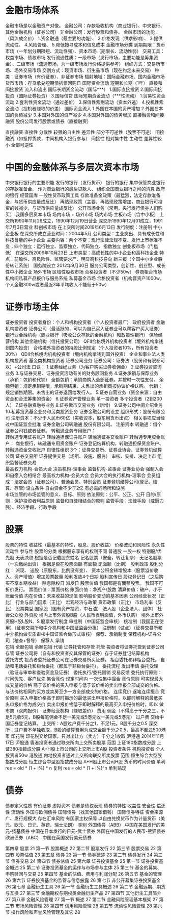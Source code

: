 #	金融市场体系
金融市场是以金融资产对像。
金融公司：存款吸收机构（商业银行）、中央银行、其他金融机构（证券公司）
非金融公司：发行股票和债券。
金融市场的功能：（风流成金价）
	1.资金融通（最主要的功能）、
	2.价格发现（供求影响）、
	3.提供流动性、
	4.风险管理、
	5.降低搜寻成本和信息成本
金融市场分类
	到期期限：货币市场（一年划分期限短、流动性强）、资本市场（期限长、流动性弱）
	交易工具：权益市场、债权市场
	发行流通性质：一级市场（发行市场，主要功能是筹集资金）、二级市场（流通市场，为一级市场发行价格提供参考）
	组织方式：交易所市场、场外交易市场
	交割方式：现货市场、衍生品市场（现在约定未来交易）
	种类：证券市场（有价证券）、非证券市场
	辐射地域：国际金融市场、国内金融市场
货币市场：存货承兑短期债拆票回购日
国际资金流动
	短期和长期（1年）
	直接和间接投资
	流入和流出
国际长期资金流动（国际***）
	1.国际直接投资
	2.国际间接投资（国际证券投资）
	3.国际信贷
国际短期资金流动（***性流动）
	1.贸易性资金流动
	2.套利性资金流动（通过差价）
	3.保值性紫荆流动（资本外逃）
	4.投机性紫金流动（投机者赚取的价差）
国际资金流入
	1.外国在本国的资产增加
	2.外国在本国的负债减少
	3.本国对外国的资产减少
	4.本国对外国的债务增加
直接融资和间接融资
	股份公司发行股票或债券（直接融资）

直接融资
	直接性
	分散性
	较强的自主性
	差异性
	部分不可逆性（股票不可逆）
间接融资（如抵押贷款，中间机构入银行参与）
	间接性
	相对集中性
	主动性
	差异性较小
	全部可逆性
#	中国的金融体系与多层次资本市场
中央银行银行的主要职能
	发行的银行（发行货币）
	银行的银行
		集中保管商业银行的存款准备金、
		作为商业银行的最后贷款人、
		组织全国商业银行之间的清算
	政府的银行
		经营国库
一般性货币政策工具
	存款准备金政策（最猛烈，法定存款准备金，与货币供应量成反比）
	再贴现政策（主要，再贴现政策增加，商业银行可投资的钱减少，与货币供应量成反比）
	公开市场业务（常用，央行发行债券人们购买）
我国多层资本市场
	场内市场 + 场外市场
场内市场
	主板市场（含中小板）
		上交所1990年11月26成立，1990年12月19日营业
		深交所1990年12月01成立，1991年7月3日营业
	科创板市场
		在上交所时间2019年6月13日
		发行制度：注册制
	中小企业板
		在深交所成立营业时间：2004年5月
		公司类型：主业突出、具有成长性和科技含量的中小企业
		主要内容：两个不变：现行法律法规不变、发行上市标准不变；四个独立：运行独立、监察独立、代码独立、指数独立
	创业板市场（门槛低）
		在深交所2009年10月23日
		上市类型：高成长性的中小企业和高科技企业
		特点：前瞻性、高风险性、监管要求严、明显高科技导向
	新三板（全国中小企业股份转让系统）
		国务院设立
		2012年9月30日
		服务公司类型，创新性、创业型、成长性中小微企业
场外市场
	区域性股权市场
		合格投资者（不少50w）
	券商柜台市场
	机构间私募产品报价与服务系统
	私募基金市场
		合格投资者（机构晋资产1000w，个人金融300w或者最近3年平均收入不能低于50w）

#	证券市场主体
证券投资者
	投资者身份：个人和机构投资者（个人投资者最广）
	政府投资者
	金融机构投资者
		证券公司（最活跃的，可以为自己买入证券业可以帮客户买入证券）
		银行业金融机构（商业银行（吸收公众存款的金融机构）和政策性银行）
		保险经营机构
		其他金融机构（信托投资公司）
	QFII合格境外机构投资者（境外机构拿钱到国内投资）
		合格境外投资者的持股比例规定（个人投资者10%，所有投资者30%）
	QDII合格境内机构投资者（境内机构拿钱到国外投资）
	企业和事业法人类机构投资者
	基金类机构投资者
证券公司业务
	证券公司：证券法（股份和有限都可以）+公司法
		口诀：
		1.证券经纪业务（为客户购买证券收佣金）
		2.证券投资咨询业务
		3.与证券交易、证券投资活动有关的财务顾问业务
		4.证券承销与保荐业务（承销：包销和代销）
			全额包销：承销商购入全部证券。并按时一次性支付。
			余额包销：规定承销期限，承销期结束，未售出的承销商按协议价格认购。
			代销：规定销售期限。未售出的证券退回给发行人。
		5.证券自营业务（资金来源：自由资金和合法筹集的资金）
		6.证券资产管理业务
			单一投资者
			多个投资者（2到200人）
		7.证券融资融券业务
		8.证券做市交易业务（新增）
		9.证券公司中间介绍业务
		10.私募投资基金业务和另类投资业务
证券金融公司的设立
	组织形式：股份有限公司
	注册资本：不少于人民币60亿（实收资本，股东用货币出资）
	相关事项应当经过中国证监会批准
证券金融公司转融通
	股份有限公司。
	注册资本
	转融通：借个证券公司钱或者证券。
	转融通业务专用账户：	
		转融通专用证券账户
		转融通担保证券账户
		转融通证券交收账户
	转融通专用资金账户：
		商业银行，转融通专用资金账户
		证券登记结算机构，转融通担保资金账户、转融通资金交收账户
自律性组织
	3个：证券交易所、证券业协会、证券登机结算公司
	证券交易所
		证券提供交易（场所、设施、服务）
		审核、安排、决定上市
		组织监督证券交易	
		最高权力机构-会员大会
		决策机构-理事会
		监督机构-监事会
	证券业协会
		强制入会和自愿入会相结合
		最高权力机构-会员大会
		会员大会的执行机构-理事会
		会员组成：法定会员（证券公司）、普通会员、特别会员
	证券登机结算公司(登记、结算、存管)
		设立条件
			自由资金不少于2亿
			有必需的场所和设施			
市场监管的市场监管的意义、目标、原则
	依法原则：公平、公正、公开
	目的/原则：保护投资者利益原则
	监督和自律相结合的原则
	监管手段：法律手段（威慑力强）、经济手段、行政手段

#	股票
股票的特性
	收益性（最基本的特性，股息、股价收益）
	价格波动和风险性
	永久性
	流动性
	参与性
股票的分类
	根据股东享有的权利不同
		普通股
			一股一权
		特别股/优先股	
			无表决权
	根据是否记载股东姓名
		记名股票（安全，转让复杂）
		无记名股票（一次缴纳出资）
	根据是否在股票面额
		有面额
		无面额（比例）
股利政策
	股利分红： 
		派现、
		送股（原股东，比例没有变）、
		资本公积金转增股本（股票溢价收入、资产增值）增加股票数量
股利发放4个日期
	股利宣传日
	股权登记日（之后购买不享本期收益）
	除息除权日
	派发日
股票价值
	我国都是有面额股票。
	我国不可折价发行。
	票面价值：票面价格
	账面价值：净资产/股数
	清算价值：破产，小于账面价值
	内在价值：未来收益的现值
影响股价变动的基本因素
	公司经营状况（正比）
	行业与部门因素（正比）
	宏观经济与政策
		货币政策（正比）
		市场利率（反比）
股票类型
	国家股（国有资产投资，中石油）
	法人股（企业法人、团体）
	社会公众股
	外资股
		境内上市外资股B股（人民币表明面值，外币认购）
		境外上市外资股H股L股N、S
股票发行制度
	审批制（中国证监会审核）
	核准制（我国正在使用）（证券交易所和中介机构和中国证监会分担）
	注册制（试点）（证券交易所和中介机构做实质审核中国证监会做形式审核）
保荐、承销制度
	保荐机构-证券公司（稽查+督导）
	保荐人
	承销	
		包销
			全额包销
			余额包销
		代销
证券托管和存管
	托管
		投资者将证券托管到证券公司
	存管
		证券公司将（自有和投资者交其保管的证券）存于证券登记结算机构	
委托方式
 	投资者委托证券公司在证券交易所买证券。
 	柜台委托和非柜台委托。
 	自助和电话委托和柜台委托（都属于非柜台委托）。	
委托流程
	发出申请
	委托受理（验证与审单和查验资金及证券）
	委托执行/委托侧销
	交易反馈
	委托执行原则：时间优先、客户优先
集合竞价
	规定时间内
	一次性集中撮合
	竞价原则
		可实现最大成交量的价格
		高于该价格的买入申报与低于该价格的卖出申报全部成交的价格。
		与该价格相同的买方或卖房至少一方全部成交的价格。
连续竞价
	逐笔连续撮合
	竞价原则
		买入申报价格高于即时揭示的最低买出申报价格时，以即时解释的最低买出申报价格为成交价
		卖出申报价格低于即时解释的最高买入申报价格时，即以
做市商（双向报价）
	证券经营机构（赚取差价）
费用
	佣金（不得高于千分之三，不足5元收5元，B股每笔佣金不足一美元或5港元收一美元或5港元）
	过户费
		交给中国证券登记结算。
		上交所：A股过户费千分之1，不足1元。B股千分之0.5
		深交所：过户费不单独收取，B股的结算费用为成交金额千分之0.5，最高不超过500港币
	印花税
		印花税交给国家，只对出让方（卖方）千分之1收取
沪港通
	2014年11月17日
	沪股通
		香港投资者通过联交所向上交所卖股票
		范围
			上证180指数成分股
			上证380指数成分股
			A+H股上市公司的上交所上市A股
		投资者条件
			机构投资者
			个人投资者50w
	港股通
		内地投资者通过上交所向联交所卖股票
		范围
			恒生综合大型股指数成分股
			恒生综合中型股指数成分股
			A+H股上市公司H股
货币的时间价值
	单利 res = old * (1 + i%) * n
	复利	res = old * (1 + i%)^n
	单利贴现
#	债券
债券定义性质
	有价证券
	虚拟资本
	债券是债权表现
债券的特性
	收益性
	安全性
	偿还性
	流动性
外国与欧洲债券
	国际债券（找其他国家借钱）
	国际债券特征
		资金来源广、发行规模大
		存在汇率风险
		有国家主权保障
		以自由兑换货币作为计量货币（美元、欧元、日元、英镑、瑞士法朗）
	类别
		外国债券（ABB）
			中国在美国发行的美元-扬基债券
			中国在日本发行的日元-武士债券
			外国在中国发行的人民币-熊猫债券
		欧洲债券（ABC）
			中国在英国发行美元债券















第四章 股票	21
第一节 股票概述	22
第二节 股票发行	22
第三节 股票交易	22
第四节 股票估值	23
第五章 债券	23
第一节 债券概述	23
第二节 债券发行	24
第三节 债券交易	24
第四节 债券估值	25
第六章 证券投资基金	25
第一节 证券投资基金概述	25
第二节 证券投资基金的运作与市场参与主体	25
第三节 基金的募集、申购赎回与交易	25
第四节 基金的估值、费用与利润分配	26
第五节 基金的管理	26
第六节 证券投资基金的监管与信息披露	26
第七节 非公开募集证券投资基金	26
第七章 金融衍生工具	26
第一节 金融衍生工具概述	26
第二节 金融远期、期货与互换	27
第三节 金融期权与期权类金融衍生产品	27
第四节 其他衍生工具简介	27
第八章 金融风险管理	27
第一节 概述	27
第二节 金融风险管理基本框架	27
第三节 市场风险管理	28
第四节 信用风险管理	28
第五节 流动性风险管理	28
第六节 操作风险和声誉风险管理及其它	28










